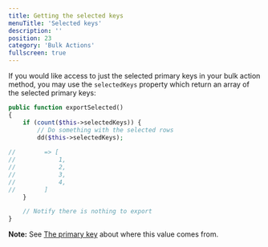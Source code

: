 ```yaml
---
title: Getting the selected keys
menuTitle: 'Selected keys'
description: ''
position: 23
category: 'Bulk Actions'
fullscreen: true
---
```


If you would like access to just the selected primary keys in your bulk action method, you may use the `selectedKeys` property which return an array of the selected primary keys:

```php
public function exportSelected()
{
    if (count($this->selectedKeys)) {
        // Do something with the selected rows
        dd($this->selectedKeys);
        
//        => [
//            1,
//            2,
//            3,
//            4,
//        ]   
    }

    // Notify there is nothing to export
}
```

**Note:** See [The primary key](usage/The-primary-key) about where this value comes from.